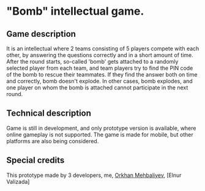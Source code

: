 # "Bomb" intellectual game.
## Game description
It is an intellectual where 2 teams consisting of 5 players compete with each other, by answering the questions correctly and in a short amount of time. After the round starts, so-called 'bomb' gets attached to a randomly selected player from each team, and team players try to find the PIN code of the bomb to rescue their teammates. If they find the answer both on time and correctly, bomb doesn't explode. In other cases, bomb explodes, and one player on whom the bomb is attached cannot participate in the next round.
## Technical description
Game is still in development, and only prototype version is available, where online gameplay is not supported. The game is made for mobile, but other platforms are also being considered. 
## Special credits
This prototype made by 3 developers, me, [Orkhan Mehbaliyev](https://github.com/OrkhanMehbaliyev), [Elnur Valizada]
